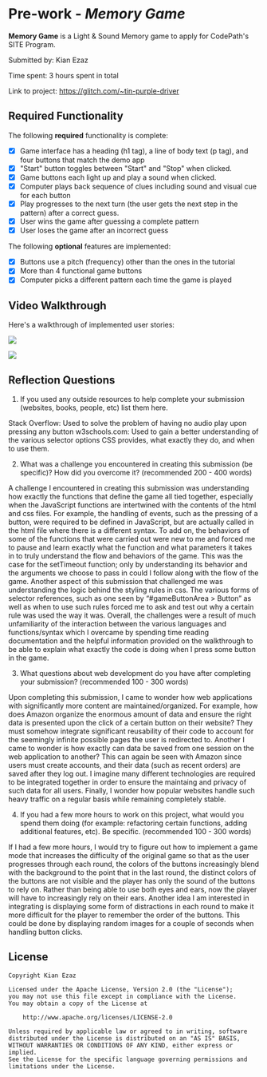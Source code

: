 # Pre-work - *Memory Game*

**Memory Game** is a Light & Sound Memory game to apply for CodePath's SITE Program. 

Submitted by: Kian Ezaz

Time spent: 3 hours spent in total

Link to project: https://glitch.com/~tin-purple-driver

## Required Functionality

The following **required** functionality is complete:

* [x] Game interface has a heading (h1 tag), a line of body text (p tag), and four buttons that match the demo app
* [x] "Start" button toggles between "Start" and "Stop" when clicked. 
* [x] Game buttons each light up and play a sound when clicked. 
* [x] Computer plays back sequence of clues including sound and visual cue for each button
* [x] Play progresses to the next turn (the user gets the next step in the pattern) after a correct guess. 
* [x] User wins the game after guessing a complete pattern
* [x] User loses the game after an incorrect guess

The following **optional** features are implemented:

* [x] Buttons use a pitch (frequency) other than the ones in the tutorial
* [x] More than 4 functional game buttons
* [x] Computer picks a different pattern each time the game is played

## Video Walkthrough

Here's a walkthrough of implemented user stories:

![](https://cdn.glitch.com/1d7d95cb-e5e3-4bb3-8600-2326c6282ee6%2Fezgif.com-video-to-gif.gif?v=1616635630445)

![](https://cdn.glitch.com/1d7d95cb-e5e3-4bb3-8600-2326c6282ee6%2Fezgif.com-video-to-gif-2.gif?v=1616636213902)


## Reflection Questions
1. If you used any outside resources to help complete your submission (websites, books, people, etc) list them here. 

Stack Overflow: Used to solve the problem of having no audio play upon pressing any button
w3schools.com: Used to gain a better understanding of the various selector options CSS provides, what exactly they do, and when to use them.

2. What was a challenge you encountered in creating this submission (be specific)? How did you overcome it? (recommended 200 - 400 words) 

A challenge I encountered in creating this submission was understanding how exactly the functions that define the game all tied together, especially when the JavaScript functions are intertwined with the 
contents of the html and css files. For example, the handling of events, such as the pressing of a button, were required to be defined in JavaScript, but are actually called in the html file where there 
is a different syntax. To add on, the behaviors of some of the functions that were carried out were new to me and forced me to pause and learn exactly what the function and what parameters it takes in to 
truly understand the flow and behaviors of the game. This was the case for the setTimeout function; only by understanding its behavior and the arguments we choose to pass in could I follow along with the 
flow of the game. Another aspect of this submission that challenged me was understanding the logic behind the styling rules in css. The various forms of selector references, such as one seen by 
“#gameButtonArea > Button” as well as when to use such rules forced me to ask and test out why a certain rule was used the way it was. Overall, the challenges were a result of much unfamiliarity of the 
interaction between the various languages and functions/syntax which I overcame by spending time reading documentation and the helpful information provided on the walkthrough to be able to explain what 
exactly the code is doing when I press some button in the game.

3. What questions about web development do you have after completing your submission? (recommended 100 - 300 words) 

Upon completing this submission, I came to wonder how web applications with significantly more content are maintained/organized. For example, how does Amazon organize the enormous amount of data and ensure 
the right data is presented upon the click of a certain button on their website? They must somehow integrate significant reusability of their code to account for the seemingly infinite possible pages the 
user is redirected to. Another I came to wonder is how exactly can data be saved from one session on the web application to another? This can again be seen with Amazon since users must create accounts, and 
their data (such as recent orders) are saved after they log out. I imagine many different technologies are required to be integrated together in order to ensure the maintaing and privacy of such data for
all users. Finally, I wonder how popular websites handle such heavy traffic on a regular basis while remaining completely stable.  

4. If you had a few more hours to work on this project, what would you spend them doing (for example: refactoring certain functions, adding additional features, etc). Be specific. (recommended 100 - 300 words) 

If I had a few more hours, I would try to figure out how to implement a game mode that increases the difficulty of the original game so that as the user progresses through each round, the colors of the 
buttons increasingly blend with the background to the point that in the last round, the distinct colors of the buttons are not visible and the player has only the sound of the buttons to rely on. Rather 
than being able to use both eyes and ears, now the player will have to increasingly rely on their ears. Another idea I am interested in integrating is displaying some form of distractions in each round to 
make it more difficult for the player to remember the order of the buttons. This could be done by displaying random images for a couple of seconds when handling button clicks.



## License

    Copyright Kian Ezaz

    Licensed under the Apache License, Version 2.0 (the "License");
    you may not use this file except in compliance with the License.
    You may obtain a copy of the License at

        http://www.apache.org/licenses/LICENSE-2.0

    Unless required by applicable law or agreed to in writing, software
    distributed under the License is distributed on an "AS IS" BASIS,
    WITHOUT WARRANTIES OR CONDITIONS OF ANY KIND, either express or implied.
    See the License for the specific language governing permissions and
    limitations under the License.
